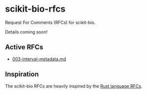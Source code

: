 # scikit-bio-rfcs
Request For Comments (RFCs) for scikit-bio.

Details coming soon!

## Active RFCs
* [003-interval-metadata.md](accepted/003-interval-metadata.md)

## Inspiration
The scikit-bio RFCs are heavily inspired by the [Rust language RFCs](https://github.com/rust-lang/rfcs).
